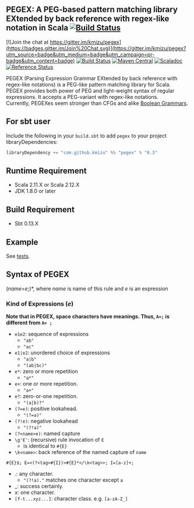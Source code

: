 ## PEGEX: A PEG-based pattern matching library EXtended by back reference with regex-like notation in Scala [![Build Status](https://travis-ci.org/kmizu/pegex.png?branch=master)](https://travis-ci.org/kmizu/pegex)

[![Join the chat at https://gitter.im/kmizu/pegex](https://badges.gitter.im/Join%20Chat.svg)](https://gitter.im/kmizu/pegex?utm_source=badge&utm_medium=badge&utm_campaign=pr-badge&utm_content=badge)
[![Build Status](https://travis-ci.org/kmizu/pegex.png?branch=master)](https://travis-ci.org/kmizu/pegex)
[![Maven Central](https://maven-badges.herokuapp.com/maven-central/com.github.kmizu/pegex_2.11/badge.svg)](https://maven-badges.herokuapp.com/maven-central/com.github.kmizu/pegex_2.11)
[![Scaladoc](http://javadoc-badge.appspot.com/com.github.kmizu/pegex_2.11.svg?label=scaladoc)](http://javadoc-badge.appspot.com/com.github.kmizu/pegex_2.11/index.html#com.github.kmizu.pegex.package)
[![Reference Status](https://www.versioneye.com/java/com.github.kmizu:pegex_2.11/reference_badge.svg?style=flat)](https://www.versioneye.com/java/com.github.kmizu:pegex_2.11/references)

PEGEX (Parsing Expression Grammar EXtended by back reference with regex-like notations) is a PEG-like pattern matching  library for Scala.  
PEGEX provides both power of PEG and light-weight syntax of regular expressions.  It accepts a PEG-variant with regex-like notations.  
Currently, PEGEXes seem stronger than CFGs and alike [Boolean Grammars](https://en.wikipedia.org/wiki/Boolean_grammar).

## For sbt user

Include the following in your `build.sbt` to add `pegex` to your project libraryDependencies:

```scala
libraryDependency += "com.github.kmizu" %% "pegex" % "0.3"
```

## Runtime Requirement
* Scala 2.11.X or Scala 2.12.X
* JDK 1.8.0 or later

## Build Requirement
* Sbt 0.13.X

## Example
See [tests](https://github.com/kmizu/pegex/tree/master/src/test/scala/com/github/kmizu/pegex).

## Syntax of PEGEX
(*name*=*e*;)\*, where *name* is name of this rule and *e* is an expression

### Kind of Expressions (*e*)

**Note that in PEGEX, space characters have meanings. 
Thus, `A=;` is different from `A= ;`**

- `e1e2`: sequence of expressions
  - `"ab"`
  - `"ac"`
- `e1|e2`: unordered choice of expressions
  - `"a|b"`
  - `"(ab|bc)"`
- `e*`: zero or more repetition
  - `"a*"`
- `e+`: one or more repetition.
  - `"a+"`
- `e?`: zero-or-one repetition.
  - `"(a|b)?"`
- `(?=e)`: positive lookahead.
  - `"(?=a)"`
- `(?!e)`: negative lookahead
  - `"(?!a)"`
- `(?<name>e)`: named capture
-  `\g'E'`: (recursive) rule invocation of `E`
   - is identical to `#{E}`
- `\k<name>`: back reference of the named capture of `name`

```
#{E}$; E=<(?<tag>#{I})>#{E}*</\k<tag>>; I=[a-z]+;
```

- .: any character.
  - `"(?!a)."` matches one character except `a`
- _: success certainly.
- *x*: one character.
- `[f-t...xyz...]`: character class.  e.g. `[a-zA-Z_]`

